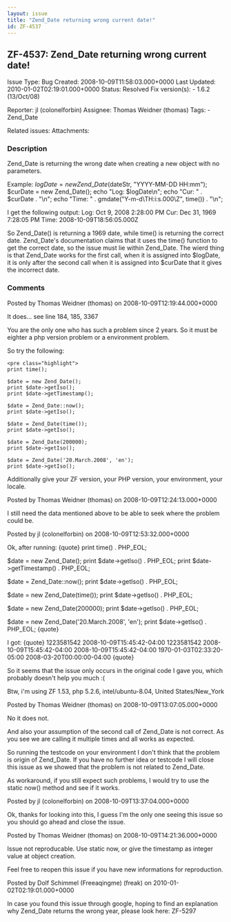 ```yaml
---
layout: issue
title: "Zend_Date returning wrong current date!"
id: ZF-4537
---
```


ZF-4537: Zend\_Date returning wrong current date!
-------------------------------------------------

 Issue Type: Bug Created: 2008-10-09T11:58:03.000+0000 Last Updated: 2010-01-02T02:19:01.000+0000 Status: Resolved Fix version(s): - 1.6.2 (13/Oct/08)
 
 Reporter:  jl (colonelforbin)  Assignee:  Thomas Weidner (thomas)  Tags: - Zend\_Date
 
 Related issues: 
 Attachments: 
### Description

Zend\_Date is returning the wrong date when creating a new object with no parameters.

Example: $logDate = new Zend\_Date($dateStr, "YYYY-MM-DD HH:mm"); $curDate = new Zend\_Date(); echo "Log: $logDate\\n"; echo "Cur: " . $curDate . "\\n"; echo "Time: " . gmdate("Y-m-d\\TH:i:s.000\\Z", time()) . "\\n";

I get the following output: Log: Oct 9, 2008 2:28:00 PM Cur: Dec 31, 1969 7:28:05 PM Time: 2008-10-09T18:56:05.000Z

So Zend\_Date() is returning a 1969 date, while time() is returning the correct date. Zend\_Date's documentation claims that it uses the time() function to get the correct date, so the issue must lie within Zend\_Date. The wierd thing is that Zend\_Date works for the first call, when it is assigned into $logDate, it is only after the second call when it is assigned into $curDate that it gives the incorrect date.

 

 

### Comments

Posted by Thomas Weidner (thomas) on 2008-10-09T12:19:44.000+0000

It does... see line 184, 185, 3367

You are the only one who has such a problem since 2 years. So it must be eighter a php version problem or a environment problem.

So try the following:

 
    <pre class="highlight">
    print time();
    
    $date = new Zend_Date();
    print $date->getIso();
    print $date->getTimestamp();
    
    $date = Zend_Date::now();
    print $date->getIso();
    
    $date = Zend_Date(time());
    print $date->getIso();
    
    $date = Zend_Date(200000);
    print $date->getIso();
    
    $date = Zend_Date('20.March.2008', 'en');
    print $date->getIso();


Additionally give your ZF version, your PHP version, your environment, your locale.

 

 

Posted by Thomas Weidner (thomas) on 2008-10-09T12:24:13.000+0000

I still need the data mentioned above to be able to seek where the problem could be.

 

 

Posted by jl (colonelforbin) on 2008-10-09T12:53:32.000+0000

Ok, after running: {quote} print time() . PHP\_EOL;

$date = new Zend\_Date(); print $date->getIso() . PHP\_EOL; print $date->getTimestamp() . PHP\_EOL;

$date = Zend\_Date::now(); print $date->getIso() . PHP\_EOL;

$date = new Zend\_Date(time()); print $date->getIso() . PHP\_EOL;

$date = new Zend\_Date(200000); print $date->getIso() . PHP\_EOL;

$date = new Zend\_Date('20.March.2008', 'en'); print $date->getIso() . PHP\_EOL; {quote}

I got: {quote} 1223581542 2008-10-09T15:45:42-04:00 1223581542 2008-10-09T15:45:42-04:00 2008-10-09T15:45:42-04:00 1970-01-03T02:33:20-05:00 2008-03-20T00:00:00-04:00 {quote}

So it seems that the issue only occurs in the original code I gave you, which probably doesn't help you much :(

Btw, i'm using ZF 1.53, php 5.2.6, intel/ubuntu-8.04, United States/New\_York

 

 

Posted by Thomas Weidner (thomas) on 2008-10-09T13:07:05.000+0000

No it does not.

And also your assumption of the second call of Zend\_Date is not correct. As you see we are calling it multiple times and all works as expected.

So running the testcode on your environment I don't think that the problem is origin of Zend\_Date. If you have no further idea or testcode I will close this issue as we showed that the problem is not related to Zend\_Date.

As workaround, if you still expect such problems, I would try to use the static now() method and see if it works.

 

 

Posted by jl (colonelforbin) on 2008-10-09T13:37:04.000+0000

Ok, thanks for looking into this, I guess I'm the only one seeing this issue so you should go ahead and close the issue.

 

 

Posted by Thomas Weidner (thomas) on 2008-10-09T14:21:36.000+0000

Issue not reproducable. Use static now, or give the timestamp as integer value at object creation.

Feel free to reopen this issue if you have new informations for reproduction.

 

 

Posted by Dolf Schimmel (Freeaqingme) (freak) on 2010-01-02T02:19:01.000+0000

In case you found this issue through google, hoping to find an explanation why Zend\_Date returns the wrong year, please look here: ZF-5297

 

 
